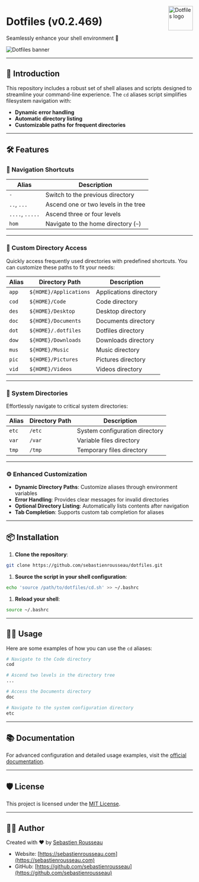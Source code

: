 <!-- markdownlint-disable MD033 MD041 MD043 -->
<img
  src="https://kura.pro/dotfiles/v2/images/logos/dotfiles.svg"
  alt="Dotfiles logo"
  width="66"
  align="right"
/>
<!-- markdownlint-enable MD033 MD041 -->

# Dotfiles (v0.2.469)

Seamlessly enhance your shell environment 🐚

![Dotfiles banner][banner]

---

## 🚀 Introduction

This repository includes a robust set of shell aliases and scripts designed to
streamline your command-line experience. The `cd` aliases script simplifies
filesystem navigation with:

- **Dynamic error handling**
- **Automatic directory listing**
- **Customizable paths for frequent directories**

---

## 🛠️ Features

### 🌟 Navigation Shortcuts

| Alias           | Description                           |
|------------------|--------------------------------------|
| `-`             | Switch to the previous directory      |
| `..`, `...`     | Ascend one or two levels in the tree  |
| `....`, `.....` | Ascend three or four levels           |
| `hom`           | Navigate to the home directory (`~`)  |

---

### 📂 Custom Directory Access

Quickly access frequently used directories with predefined shortcuts. You can
customize these paths to fit your needs:

| Alias | Directory Path          | Description            |
|-------|--------------------------|------------------------|
| `app` | `${HOME}/Applications`  | Applications directory |
| `cod` | `${HOME}/Code`          | Code directory         |
| `des` | `${HOME}/Desktop`       | Desktop directory      |
| `doc` | `${HOME}/Documents`     | Documents directory    |
| `dot` | `${HOME}/.dotfiles`     | Dotfiles directory     |
| `dow` | `${HOME}/Downloads`     | Downloads directory    |
| `mus` | `${HOME}/Music`         | Music directory        |
| `pic` | `${HOME}/Pictures`      | Pictures directory     |
| `vid` | `${HOME}/Videos`        | Videos directory       |

---

### 🔧 System Directories

Effortlessly navigate to critical system directories:

| Alias | Directory Path | Description                    |
|-------|----------------|--------------------------------|
| `etc` | `/etc`         | System configuration directory |
| `var` | `/var`         | Variable files directory       |
| `tmp` | `/tmp`         | Temporary files directory      |

---

### ⚙️ Enhanced Customization

- **Dynamic Directory Paths**: Customize aliases through environment variables
- **Error Handling**: Provides clear messages for invalid directories
- **Optional Directory Listing**: Automatically lists contents after navigation
- **Tab Completion**: Supports custom tab completion for aliases

---

## 📦 Installation

1. **Clone the repository**:
   
```bash
git clone https://github.com/sebastienrousseau/dotfiles.git
```

1. **Source the script in your shell configuration**:

```bash
echo 'source /path/to/dotfiles/cd.sh' >> ~/.bashrc
```

1. **Reload your shell**:

```bash
source ~/.bashrc
```

---

## 🧑‍💻 Usage

Here are some examples of how you can use the `cd` aliases:

```bash
# Navigate to the Code directory
cod

# Ascend two levels in the directory tree
...

# Access the Documents directory
doc

# Navigate to the system configuration directory
etc
```

---

## 📚 Documentation

For advanced configuration and detailed usage examples, visit the
[official documentation](https://dotfiles.io).

---

## 🛡️ License

This project is licensed under the
[MIT License](https://opensource.org/licenses/MIT).

---

## 👨‍💻 Author

Created with ♥ by [Sebastien Rousseau](https://sebastienrousseau.com)

- Website: [https://sebastienrousseau.com](https://sebastienrousseau.com)
- GitHub: [https://github.com/sebastienrousseau](https://github.com/sebastienrousseau)

[banner]: https://kura.pro/dotfiles/v2/images/titles/title-dotfiles.svg
